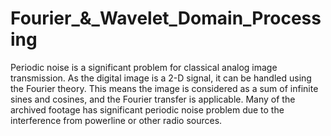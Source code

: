 # Fourier_&_Wavelet_Domain_Processing
Periodic noise is a significant problem for classical analog image transmission. As the digital image is a 2-D signal, it can be handled using the Fourier theory. This means the image is considered as a sum of infinite sines and cosines, and the Fourier transfer is applicable. Many of the archived footage has significant periodic noise problem due to the interference from powerline or other radio sources. 
